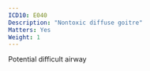 ```yaml
---
ICD10: E040
Description: "Nontoxic diffuse goitre"
Matters: Yes
Weight: 1
---
```

Potential difficult airway
